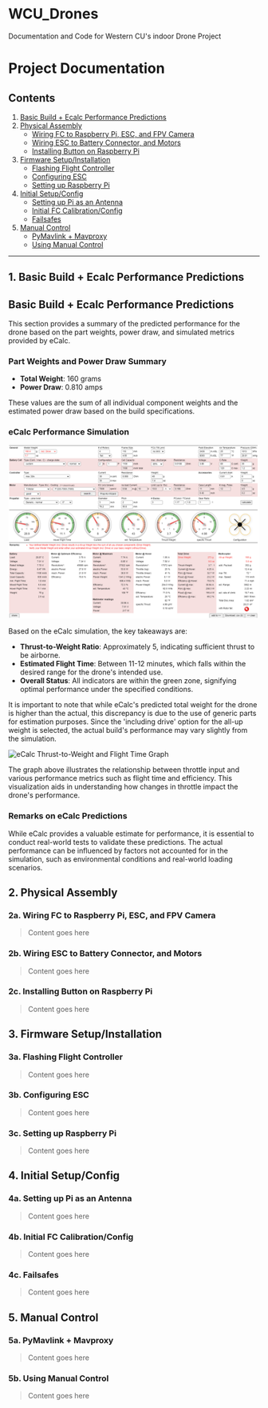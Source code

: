 # WCU_Drones
Documentation and Code for Western CU's indoor Drone Project 

# Project Documentation

## Contents

1. [Basic Build + Ecalc Performance Predictions](#1-basic-build--ecalc-performance-predictions)
2. [Physical Assembly](#2-physical-assembly)
   - [Wiring FC to Raspberry Pi, ESC, and FPV Camera](#2a-wiring-fc-to-raspberry-pi-esc-and-fpv-camera)
   - [Wiring ESC to Battery Connector, and Motors](#2b-wiring-esc-to-battery-connector-and-motors)
   - [Installing Button on Raspberry Pi](#2c-installing-button-on-raspberry-pi)
3. [Firmware Setup/Installation](#3-firmware-setupinstallation)
   - [Flashing Flight Controller](#3a-flashing-flight-controller)
   - [Configuring ESC](#3b-configuring-esc)
   - [Setting up Raspberry Pi](#3c-setting-up-raspberry-pi)
4. [Initial Setup/Config](#4-initial-setupconfig)
   - [Setting up Pi as an Antenna](#4a-setting-up-pi-as-an-antenna)
   - [Initial FC Calibration/Config](#4b-initial-fc-calibrationconfig)
   - [Failsafes](#4c-failsafes)
5. [Manual Control](#5-manual-control)
   - [PyMavlink + Mavproxy](#5a-pymavlink--mavproxy)
   - [Using Manual Control](#5b-using-manual-control)

---

## 1. Basic Build + Ecalc Performance Predictions
## Basic Build + Ecalc Performance Predictions

This section provides a summary of the predicted performance for the drone based on the part weights, power draw, and simulated metrics provided by eCalc.

### Part Weights and Power Draw Summary

- **Total Weight**: 160 grams
- **Power Draw**: 0.810 amps

These values are the sum of all individual component weights and the estimated power draw based on the build specifications.

### eCalc Performance Simulation

![eCalc Performance Statistics](Documentation_Images/ecalc_performance_stats_robotics_drone.png)

Based on the eCalc simulation, the key takeaways are:

- **Thrust-to-Weight Ratio**: Approximately 5, indicating sufficient thrust to be airborne.
- **Estimated Flight Time**: Between 11-12 minutes, which falls within the desired range for the drone's intended use.
- **Overall Status**: All indicators are within the green zone, signifying optimal performance under the specified conditions.

It is important to note that while eCalc's predicted total weight for the drone is higher than the actual, this discrepancy is due to the use of generic parts for estimation purposes. Since the 'including drive' option for the all-up weight is selected, the actual build's performance may vary slightly from the simulation.

![eCalc Thrust-to-Weight and Flight Time Graph](Documentation_Images/ecalc_robotics_drone_grahp.png)

The graph above illustrates the relationship between throttle input and various performance metrics such as flight time and efficiency. This visualization aids in understanding how changes in throttle impact the drone's performance.

### Remarks on eCalc Predictions

While eCalc provides a valuable estimate for performance, it is essential to conduct real-world tests to validate these predictions. The actual performance can be influenced by factors not accounted for in the simulation, such as environmental conditions and real-world loading scenarios.


## 2. Physical Assembly
### 2a. Wiring FC to Raspberry Pi, ESC, and FPV Camera
> Content goes here

### 2b. Wiring ESC to Battery Connector, and Motors
> Content goes here

### 2c. Installing Button on Raspberry Pi
> Content goes here

## 3. Firmware Setup/Installation
### 3a. Flashing Flight Controller
> Content goes here

### 3b. Configuring ESC
> Content goes here

### 3c. Setting up Raspberry Pi
> Content goes here

## 4. Initial Setup/Config
### 4a. Setting up Pi as an Antenna
> Content goes here

### 4b. Initial FC Calibration/Config
> Content goes here

### 4c. Failsafes
> Content goes here

## 5. Manual Control
### 5a. PyMavlink + Mavproxy
> Content goes here

### 5b. Using Manual Control
> Content goes here
